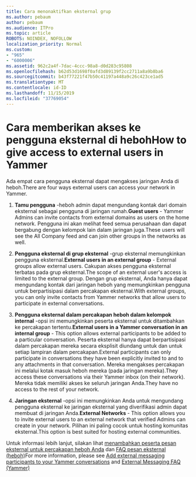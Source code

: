 ```yaml
---
title: Cara menonaktifkan eksternal grup
ms.author: pebaum
author: pebaum
ms.audience: ITPro
ms.topic: article
ROBOTS: NOINDEX, NOFOLLOW
localization_priority: Normal
ms.custom:
- "965"
- "6000006"
ms.assetid: 962c2a4f-7dac-4ccc-98a8-d0d283c95808
ms.openlocfilehash: b62d53d1698f0afd3d89139f2cc2711a8a9b8ba6
ms.sourcegitcommit: b43f77221f47b50c41197a448a9c26c423ce1ad5
ms.translationtype: MT
ms.contentlocale: id-ID
ms.lasthandoff: 11/15/2019
ms.locfileid: "37769054"
---
```

# <a name="how-to-give-access-to-external-users-in-yammer"></a><span data-ttu-id="2dae3-102">Cara memberikan akses ke pengguna eksternal di heboh</span><span class="sxs-lookup"><span data-stu-id="2dae3-102">How to give access to external users in Yammer</span></span>

<span data-ttu-id="2dae3-103">Ada empat cara pengguna eksternal dapat mengakses jaringan Anda di heboh.</span><span class="sxs-lookup"><span data-stu-id="2dae3-103">There are four ways external users can access your network in Yammer.</span></span>
  
1. <span data-ttu-id="2dae3-104">**Tamu pengguna** -heboh admin dapat mengundang kontak dari domain eksternal sebagai pengguna di jaringan rumah.</span><span class="sxs-lookup"><span data-stu-id="2dae3-104">**Guest users** - Yammer Admins can invite contacts from external domains as users on the home network.</span></span> <span data-ttu-id="2dae3-105">Pengguna ini akan melihat feed semua perusahaan dan dapat bergabung dengan kelompok lain dalam jaringan juga.</span><span class="sxs-lookup"><span data-stu-id="2dae3-105">These users will see the All Company feed and can join other groups in the networks as well.</span></span>

2. <span data-ttu-id="2dae3-106">**Pengguna eksternal di grup eksternal** -grup eksternal memungkinkan pengguna eksternal.</span><span class="sxs-lookup"><span data-stu-id="2dae3-106">**External users in an external group** - External groups allow external users.</span></span> <span data-ttu-id="2dae3-107">Cakupan akses pengguna eksternal terbatas pada grup eksternal.</span><span class="sxs-lookup"><span data-stu-id="2dae3-107">The scope of an external user's access is limited to the external group.</span></span> <span data-ttu-id="2dae3-108">Dengan grup eksternal, Anda hanya dapat mengundang kontak dari jaringan heboh yang memungkinkan pengguna untuk berpartisipasi dalam percakapan eksternal.</span><span class="sxs-lookup"><span data-stu-id="2dae3-108">With external groups, you can only invite contacts from Yammer networks that allow users to participate in external conversations.</span></span>

3. <span data-ttu-id="2dae3-109">**Pengguna eksternal dalam percakapan heboh dalam kelompok internal** -opsi ini memungkinkan peserta eksternal untuk ditambahkan ke percakapan tertentu.</span><span class="sxs-lookup"><span data-stu-id="2dae3-109">**External users in a Yammer conversation in an internal group** - This option allows external participants to be added to a particular conversation.</span></span> <span data-ttu-id="2dae3-110">Peserta eksternal hanya dapat berpartisipasi dalam percakapan mereka secara eksplisit diundang untuk dan untuk setiap lampiran dalam percakapan.</span><span class="sxs-lookup"><span data-stu-id="2dae3-110">External participants can only participate in conversations they have been explicitly invited to and to any attachments in that conversation.</span></span> <span data-ttu-id="2dae3-111">Mereka mengakses percakapan ini melalui kotak masuk heboh mereka (pada jaringan mereka).</span><span class="sxs-lookup"><span data-stu-id="2dae3-111">They access these conversations via their Yammer inbox (on their network).</span></span> <span data-ttu-id="2dae3-112">Mereka tidak memiliki akses ke seluruh jaringan Anda.</span><span class="sxs-lookup"><span data-stu-id="2dae3-112">They have no access to the rest of your network.</span></span>

4. <span data-ttu-id="2dae3-113">**Jaringan eksternal** -opsi ini memungkinkan Anda untuk mengundang pengguna eksternal ke jaringan eksternal yang diverifikasi admin dapat membuat di jaringan Anda.</span><span class="sxs-lookup"><span data-stu-id="2dae3-113">**External Networks** - This option allows you to invite external users to an external network that verified Admins can create in your network.</span></span> <span data-ttu-id="2dae3-114">Pilihan ini paling cocok untuk hosting komunitas eksternal.</span><span class="sxs-lookup"><span data-stu-id="2dae3-114">This option is best suited for hosting external communities.</span></span>

<span data-ttu-id="2dae3-115">Untuk informasi lebih lanjut, silakan lihat [menambahkan peserta pesan eksternal untuk percakapan heboh Anda](https://docs.microsoft.com/yammer/work-with-external-users/add-external-participants) dan [FAQ pesan eksternal (heboh)](https://docs.microsoft.com/yammer/work-with-external-users/external-messaging-faq)</span><span class="sxs-lookup"><span data-stu-id="2dae3-115">For more information, please see [Add external messaging participants to your Yammer conversations](https://docs.microsoft.com/yammer/work-with-external-users/add-external-participants) and [External Messaging FAQ (Yammer)](https://docs.microsoft.com/yammer/work-with-external-users/external-messaging-faq)</span></span>
  